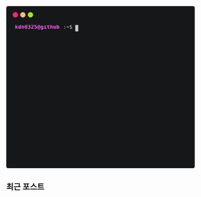 

<img src="https://raw.githubusercontent.com/kdn0325/terminal-for-github-profile-readme/1adccd811a108350e5dbe91c5e4911c04bd6f289/github_stats.svg" />

## 최근 포스트
